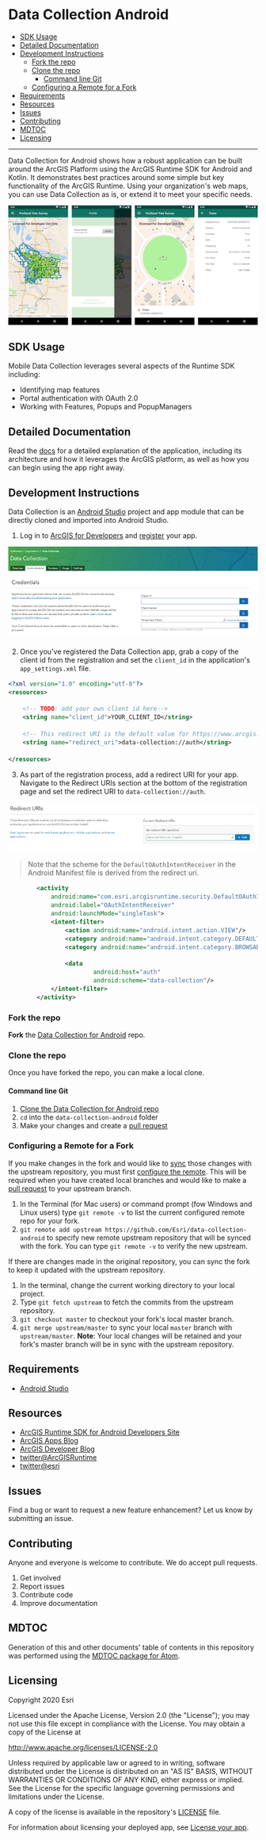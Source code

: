 # Data Collection Android

<!-- MDTOC maxdepth:6 firsth1:0 numbering:0 flatten:0 bullets:1 updateOnSave:1 -->

- [SDK Usage](#sdk-usage)   
- [Detailed Documentation](#detailed-documentation)   
- [Development Instructions](#development-instructions)   
   - [Fork the repo](#fork-the-repo)   
   - [Clone the repo](#clone-the-repo)   
      - [Command line Git](#command-line-git)   
   - [Configuring a Remote for a Fork](#configuring-a-remote-for-a-fork)   
- [Requirements](#requirements)   
- [Resources](#resources)   
- [Issues](#issues)   
- [Contributing](#contributing)   
- [MDTOC](#mdtoc)   
- [Licensing](#licensing)   

<!-- /MDTOC -->
---

Data Collection for Android shows how a robust application can be built around the ArcGIS Platform using the ArcGIS Runtime SDK for Android and Kotlin. It demonstrates best practices around some simple but key functionality of the ArcGIS Runtime. Using your organization's web maps, you can use Data Collection as is, or extend it to meet your specific needs.

![General UI](./docs/images/General-UI.png)

## SDK Usage

Mobile Data Collection leverages several aspects of the Runtime SDK including:

* Identifying map features
* Portal authentication with OAuth 2.0
* Working with Features, Popups and PopupManagers

## Detailed Documentation

Read the [docs](./docs/README.md) for a detailed explanation of the application, including its architecture and how it leverages the ArcGIS platform, as well as how you can begin using the app right away.

## Development Instructions

Data Collection is an [Android Studio](https://developer.android.com/studio/) project and app module that can be directly cloned and imported into Android Studio.

1. Log in to [ArcGIS for Developers](https://developers.arcgis.com/) and [register](https://developers.arcgis.com/applications/#/) your app.

![](/docs/images/Register1.png)

2. Once you've registered the Data Collection app, grab a copy of the client id from the registration and set the `client_id` in the application's `app_settings.xml` file.

```xml
<?xml version="1.0" encoding="utf-8"?>
<resources>

    <!-- TODO: add your own client id here-->
    <string name="client_id">YOUR_CLIENT_ID</string>

    <!-- This redirect URI is the default value for https://www.arcgis.com -->
    <string name="redirect_uri">data-collection://auth</string>

</resources>
```

3. As part of the registration process, add a redirect URI for your app.  Navigate to the Redirect URIs section at the bottom of the registration page and set the redirect URI to `data-collection://auth`.

![](/docs/images/Register2.png)
> Note that the scheme for the `DefaultOAuthIntentReceiver` in the Android Manifest file is derived from the redirect uri.
```xml
        <activity
            android:name="com.esri.arcgisruntime.security.DefaultOAuthIntentReceiver"
            android:label="OAuthIntentReceiver"
            android:launchMode="singleTask">
            <intent-filter>
                <action android:name="android.intent.action.VIEW"/>
                <category android:name="android.intent.category.DEFAULT"/>
                <category android:name="android.intent.category.BROWSABLE"/>

                <data
                        android:host="auth"
                        android:scheme="data-collection"/>
            </intent-filter>
        </activity>
 ```

### Fork the repo

**Fork** the [Data Collection for Android](https://github.com/Esri/data-collection-android/fork) repo.

### Clone the repo

Once you have forked the repo, you can make a local clone.

#### Command line Git

1. [Clone the  Data Collection for Android repo](https://help.github.com/articles/fork-a-repo#step-2-clone-your-fork)
2. ```cd``` into the ```data-collection-android``` folder
3. Make your changes and create a [pull request](https://help.github.com/articles/creating-a-pull-request)

### Configuring a Remote for a Fork

If you make changes in the fork and would like to [sync](https://help.github.com/articles/syncing-a-fork/) those changes with the upstream repository, you must first [configure the remote](https://help.github.com/articles/configuring-a-remote-for-a-fork/). This will be required when you have created local branches and would like to make a [pull request](https://help.github.com/articles/creating-a-pull-request) to your upstream branch.

1. In the Terminal (for Mac users) or command prompt (fow Windows and Linux users) type ```git remote -v``` to list the current configured remote repo for your fork.
2. ```git remote add upstream https://github.com/Esri/data-collection-android``` to specify new remote upstream repository that will be synced with the fork. You can type ```git remote -v``` to verify the new upstream.

If there are changes made in the original repository, you can sync the fork to keep it updated with the upstream repository.

1. In the terminal, change the current working directory to your local project.
2. Type ```git fetch upstream``` to fetch the commits from the upstream repository.
3. ```git checkout master``` to checkout your fork's local master branch.
4. ```git merge upstream/master``` to sync your local `master` branch with `upstream/master`. **Note**: Your local changes will be retained and your fork's master branch will be in sync with the upstream repository.

## Requirements

* [Android Studio](https://developer.android.com/studio/)

## Resources

* [ArcGIS Runtime SDK for Android Developers Site](https://developers.arcgis.com/android/)
* [ArcGIS Apps Blog](https://www.esri.com/arcgis-blog/apps/)
* [ArcGIS Developer Blog](https://www.esri.com/arcgis-blog/developers/)
* [twitter@ArcGISRuntime](https://twitter.com/ArcGISRuntime)
* [twitter@esri](http://twitter.com/esri)

## Issues

Find a bug or want to request a new feature enhancement? Let us know by submitting an issue.

## Contributing
Anyone and everyone is welcome to contribute. We do accept pull requests.

1. Get involved
2. Report issues
3. Contribute code
4. Improve documentation

## MDTOC

Generation of this and other documents' table of contents in this repository was performed using the [MDTOC package for Atom](https://atom.io/packages/atom-mdtoc).

## Licensing

Copyright 2020 Esri

Licensed under the Apache License, Version 2.0 (the "License"); you may not use this file except in compliance with the License. You may obtain a copy of the License at

http://www.apache.org/licenses/LICENSE-2.0

Unless required by applicable law or agreed to in writing, software distributed under the License is distributed on an "AS IS" BASIS, WITHOUT WARRANTIES OR CONDITIONS OF ANY KIND, either express or implied. See the License for the specific language governing permissions and limitations under the License.

A copy of the license is available in the repository's [LICENSE](./LICENSE) file.

For information about licensing your deployed app, see [License your app](https://developers.arcgis.com/android/license-and-deployment/).
